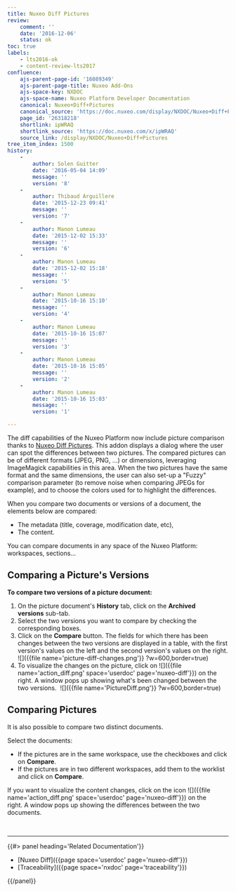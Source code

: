 ```yaml
---
title: Nuxeo Diff Pictures
review:
    comment: ''
    date: '2016-12-06'
    status: ok
toc: true
labels:
    - lts2016-ok
    - content-review-lts2017
confluence:
    ajs-parent-page-id: '16089349'
    ajs-parent-page-title: Nuxeo Add-Ons
    ajs-space-key: NXDOC
    ajs-space-name: Nuxeo Platform Developer Documentation
    canonical: Nuxeo+Diff+Pictures
    canonical_source: 'https://doc.nuxeo.com/display/NXDOC/Nuxeo+Diff+Pictures'
    page_id: '26318218'
    shortlink: ipWRAQ
    shortlink_source: 'https://doc.nuxeo.com/x/ipWRAQ'
    source_link: /display/NXDOC/Nuxeo+Diff+Pictures
tree_item_index: 1500
history:
    -
        author: Solen Guitter
        date: '2016-05-04 14:09'
        message: ''
        version: '8'
    -
        author: Thibaud Arguillere
        date: '2015-12-23 09:41'
        message: ''
        version: '7'
    -
        author: Manon Lumeau
        date: '2015-12-02 15:33'
        message: ''
        version: '6'
    -
        author: Manon Lumeau
        date: '2015-12-02 15:18'
        message: ''
        version: '5'
    -
        author: Manon Lumeau
        date: '2015-10-16 15:10'
        message: ''
        version: '4'
    -
        author: Manon Lumeau
        date: '2015-10-16 15:07'
        message: ''
        version: '3'
    -
        author: Manon Lumeau
        date: '2015-10-16 15:05'
        message: ''
        version: '2'
    -
        author: Manon Lumeau
        date: '2015-10-16 15:03'
        message: ''
        version: '1'

---
```

The diff capabilities of the Nuxeo Platform now include picture comparison thanks to&nbsp;[Nuxeo Diff Pictures](https://connect.nuxeo.com/nuxeo/site/marketplace/package/nuxeo-diff-pictures).&nbsp;This addon displays a dialog where the user can spot the differences between two pictures. The compared pictures can be of different formats (JPEG, PNG, ...) or dimensions,&nbsp;leveraging ImageMagick capabilities in this area. When the two pictures have the same format and the same dimensions, the user can also set-up a "Fuzzy" comparison parameter (to remove noise when comparing JPEGs for example), and to choose the colors used for to highlight the differences.

When you compare two documents or versions of a document, the elements below are compared:

*   The metadata (title, coverage, modification date, etc),
*   The content.

You can compare documents in any space of the Nuxeo Platform: workspaces, sections...&nbsp;

## Comparing a Picture's Versions

**To compare two versions of a picture document:**

1.  On the picture document's&nbsp;**History**&nbsp;tab, click on the&nbsp;**Archived versions**&nbsp;sub-tab.
2.  Select the two versions you want to compare by checking the corresponding boxes.
3.  Click on the&nbsp;**Compare**&nbsp;button.
    The fields for which there has been changes between the two versions are displayed in a table, with the first version's values on the left and the second version's values on the right.
    ![]({{file name='picture-diff-changes.png'}} ?w=600,border=true)
4.  To visualize the changes on the picture, click on&nbsp;![]({{file name='action_diff.png' space='userdoc' page='nuxeo-diff'}})&nbsp;on the right.
    A window pops up showing what's been changed between the two versions.&nbsp;
    ![]({{file name='PictureDiff.png'}} ?w=600,border=true)

## Comparing Pictures

It is also possible to compare two distinct documents.

Select the documents:&nbsp;

*   If the pictures are in the same workspace, use the checkboxes and click on&nbsp;**Compare**.&nbsp;
*   If the pictures are in two different workspaces, add them to the worklist and click on&nbsp;**Compare**.

If you want to visualize the content changes, click on the icon&nbsp;![]({{file name='action_diff.png' space='userdoc' page='nuxeo-diff'}})&nbsp;on the right.&nbsp;A window pops up showing the differences between the two documents.

&nbsp;

* * *

<div class="row" data-equalizer data-equalize-on="medium"><div class="column medium-6">{{#> panel heading='Related Documentation'}}

- [Nuxeo Diff]({{page space='userdoc' page='nuxeo-diff'}})
- [Traceability]({{page space='nxdoc' page='traceability'}})

{{/panel}}</div><div class="column medium-6">

&nbsp;

&nbsp;

</div></div>
